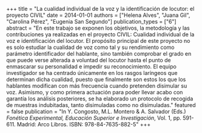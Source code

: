 +++
title = "La cualidad individual de la voz y la identificación de locutor: el proyecto CIVIL"
date = 2014-01-01
authors = ["Helena Alves", "Juana Gil", "Carolina Pérez", "Eugenia San Segundo"]
publication_types = ["6"]
abstract = "En este trabajo se exponen los objetivos, la metodolog&#237;a y las contribuciones ya realizadas en el proyecto CIVIL: Cualidad individual de la voz e identificaci&#243;n del locutor. El prop&#243;sito principal de este proyecto no es solo estudiar la cualidad de voz como tal y su rendimiento como par&#225;metro identificador del hablante, sino tambi&#233;n comprobar el grado en que puede verse alterada a voluntad del locutor hasta el punto de enmascarar su personalidad e impedir su reconocimiento. El equipo investigador se ha centrado &#250;nicamente en los rasgos lar&#237;ngeos que determinan dicha cualidad, puesto que finalmente son estos los que los hablantes modifican con m&#225;s frecuencia cuando pretenden disimular su voz. Asimismo, y como primera actuaci&#243;n para poder llevar acabo con garant&#237;a los an&#225;lisis posteriores, se ha elaborado un protocolo de recogida de muestras indubitadas, tanto disimuladas como no disimuladas."
featured = false
publication = "In Y. Congosto, M.L. Montero & A. Salvador (Eds.) *Fonética Experimental, Educación Superior e Investigación*, Vol. 1, pp. 591-611. Madrid: Arco Libros. ISBN: 978-84-7635-882-5"
+++



